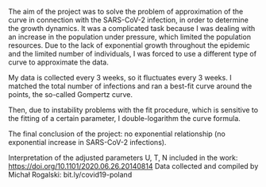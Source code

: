 The aim of the project was to solve the problem of approximation of the curve in connection with the SARS-CoV-2 infection, in order to determine the growth dynamics. It was a complicated task because I was dealing with an increase in the population under pressure, which limited the population resources. Due to the lack of exponential growth throughout the epidemic and the limited number of individuals, I was forced to use a different type of curve to approximate the data. 

My data is collected every 3 weeks, so it fluctuates every 3 weeks. I matched the total number of infections and ran a best-fit curve around the points, the so-called Gompertz curve.

Then, due to instability problems with the fit procedure, which is sensitive to the fitting of a certain parameter, I double-logarithm the curve formula.

The final conclusion of the project: no exponential relationship (no exponential increase in SARS-CoV-2 infections).

Interpretation of the adjusted parameters U, T, N included in the work: https://doi.org/10.1101/2020.06.26.20140814
Data collected and compiled by Michał Rogalski: bit.ly/covid19-poland
